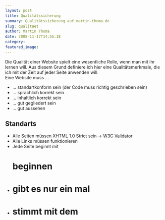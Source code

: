 ```yaml
---
layout: post
title: Qualitätssicherung
summary: Qualitätssicherung auf martin-thoma.de
slug: qualitaet
author: Martin Thoma
date: 2008-11-17T14:55:18
category:
featured_image:
---
```

<p>Die Qualität einer Website spielt eine wesentliche Rolle, wenn man mit ihr lernen will. Aus diesem Grund definiere ich hier eine Qualitätsmerkmale, die ich mit der Zeit auf jeder Seite anwenden will.<br/>
Eine Website muss ...</p>
<ul>
    <li>... standartkonform sein (der Code muss richtig geschrieben sein)</li>
    <li>... sprachlich korrekt sein</li>
    <li>... inhaltlich korrekt sein</li>
    <li>... gut gegliedert sein</li>
    <li>... gut aussehen</li>
</ul>

<h2>Standarts</h2>
<ul>
    <li>Alle Seiten müssen XHTML 1.0 Strict sein &#8594; <a href="http://validator.w3.org/">W3C Validator</a></li>
    <li>Alle Links müssen funktionieren</li>
    <li>Jede Seite beginnt mit <h1> beginnen</li>
    <li><h1> gibt es nur ein mal</li>
    <li><h1> stimmt mit dem <title> überein</li>
    <li>Geg.:; Ges.: werden (mit Doppelpunkt) unterstrichen</li>
    <li>Die Überschriften sind hierarchisch aufgebaut (<h1>, dann <h2> ...)</li>
    <li>Tabellen haben das "summary"-Attribut</li>
    <li>Überschriften in Tabellen haben das "scope"-Attribut</li>
    <li>Doppelpunkte werden mit unterstrichen</li>
    <li>Definitionen werden im Code als solche gekennzeichnet und sind immer im Singular</li>
</ul>

<h2>Datenvisualisierung</h2>
<h3>Diagramme</h3>
<h4>Kreisdiagramm</h4>
<img src="bilder/luftzusammensetzung.png" style="float: right;" alt="Luftzusammensetzung" />

<p>Ein <a href="http://de.wikipedia.org/wiki/Kreisdiagramm">Kreisdiagramm</a> wird erstellt wenn man Anteile darstellen will.</p>
<h4>Säulen- oder Balkendiagramme</h4>
<p><a href="http://de.wikipedia.org/wiki/S%C3%A4ulendiagramm">Säulendiagramme</a> sollte man verwenden, wenn man Größen vergleichen will</p>
<p><a href="http://www.maani.us/xml_charts/index.php?menu=Gallery&submenu=Donut">Hier</a> ist noch eine schöne Umsetzung mit XML und Flash.</p>
<p><a href="http://validator.w3.org/check?uri=referer"><img src="http://www.w3.org/Icons/valid-xhtml10" alt="Valid XHTML 1.0 Strict" height="31" width="88" /></a></p>
<p><a href="http://jigsaw.w3.org/css-validator/"><img style="border:0;width:88px;height:31px" src="http://jigsaw.w3.org/css-validator/images/vcss-blue" alt="CSS ist valide!" /></a></p>
